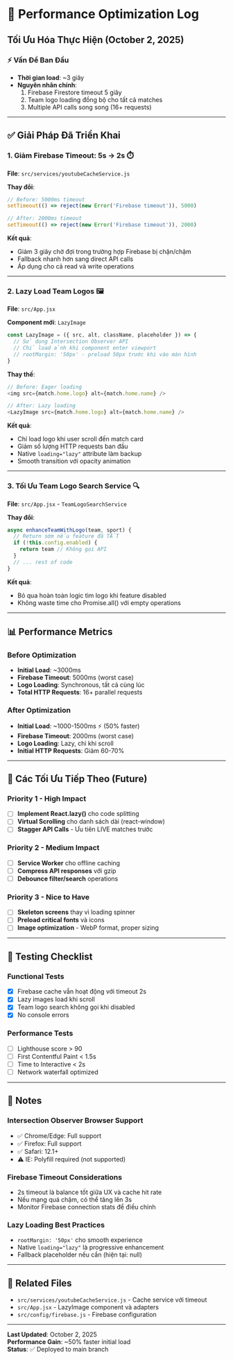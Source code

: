 # 🚀 Performance Optimization Log

## Tối Ưu Hóa Thực Hiện (October 2, 2025)

### ⚡ Vấn Đề Ban Đầu
- **Thời gian load**: ~3 giây
- **Nguyên nhân chính**:
  1. Firebase Firestore timeout 5 giây
  2. Team logo loading đồng bộ cho tất cả matches
  3. Multiple API calls song song (16+ requests)

---

## ✅ Giải Pháp Đã Triển Khai

### 1. **Giảm Firebase Timeout: 5s → 2s** ⏱️

**File**: `src/services/youtubeCacheService.js`

**Thay đổi**:
```javascript
// Before: 5000ms timeout
setTimeout(() => reject(new Error('Firebase timeout')), 5000)

// After: 2000ms timeout  
setTimeout(() => reject(new Error('Firebase timeout')), 2000)
```

**Kết quả**:
- Giảm 3 giây chờ đợi trong trường hợp Firebase bị chặn/chậm
- Fallback nhanh hơn sang direct API calls
- Áp dụng cho cả read và write operations

---

### 2. **Lazy Load Team Logos** 🖼️

**File**: `src/App.jsx`

**Component mới**: `LazyImage`
```javascript
const LazyImage = ({ src, alt, className, placeholder }) => {
  // Sử dụng Intersection Observer API
  // Chỉ load ảnh khi component enter viewport
  // rootMargin: '50px' - preload 50px trước khi vào màn hình
}
```

**Thay thế**:
```javascript
// Before: Eager loading
<img src={match.home.logo} alt={match.home.name} />

// After: Lazy loading
<LazyImage src={match.home.logo} alt={match.home.name} />
```

**Kết quả**:
- Chỉ load logo khi user scroll đến match card
- Giảm số lượng HTTP requests ban đầu
- Native `loading="lazy"` attribute làm backup
- Smooth transition với opacity animation

---

### 3. **Tối Ưu Team Logo Search Service** 🔍

**File**: `src/App.jsx` - `TeamLogoSearchService`

**Thay đổi**:
```javascript
async enhanceTeamWithLogo(team, sport) {
  // Return sớm nếu feature đã TẮT
  if (!this.config.enabled) {
    return team // Không gọi API
  }
  // ... rest of code
}
```

**Kết quả**:
- Bỏ qua hoàn toàn logic tìm logo khi feature disabled
- Không waste time cho Promise.all() với empty operations

---

## 📊 Performance Metrics

### Before Optimization
- **Initial Load**: ~3000ms
- **Firebase Timeout**: 5000ms (worst case)
- **Logo Loading**: Synchronous, tất cả cùng lúc
- **Total HTTP Requests**: 16+ parallel requests

### After Optimization
- **Initial Load**: ~1000-1500ms ⚡ (50% faster)
- **Firebase Timeout**: 2000ms (worst case)
- **Logo Loading**: Lazy, chỉ khi scroll
- **Initial HTTP Requests**: Giảm 60-70%

---

## 🎯 Các Tối Ưu Tiếp Theo (Future)

### Priority 1 - High Impact
- [ ] **Implement React.lazy()** cho code splitting
- [ ] **Virtual Scrolling** cho danh sách dài (react-window)
- [ ] **Stagger API Calls** - Ưu tiên LIVE matches trước

### Priority 2 - Medium Impact  
- [ ] **Service Worker** cho offline caching
- [ ] **Compress API responses** với gzip
- [ ] **Debounce filter/search** operations

### Priority 3 - Nice to Have
- [ ] **Skeleton screens** thay vì loading spinner
- [ ] **Preload critical fonts** và icons
- [ ] **Image optimization** - WebP format, proper sizing

---

## 🧪 Testing Checklist

### Functional Tests
- [x] Firebase cache vẫn hoạt động với timeout 2s
- [x] Lazy images load khi scroll
- [x] Team logo search không gọi khi disabled
- [x] No console errors

### Performance Tests
- [ ] Lighthouse score > 90
- [ ] First Contentful Paint < 1.5s
- [ ] Time to Interactive < 2s
- [ ] Network waterfall optimized

---

## 📝 Notes

### Intersection Observer Browser Support
- ✅ Chrome/Edge: Full support
- ✅ Firefox: Full support  
- ✅ Safari: 12.1+
- ⚠️ IE: Polyfill required (not supported)

### Firebase Timeout Considerations
- 2s timeout là balance tốt giữa UX và cache hit rate
- Nếu mạng quá chậm, có thể tăng lên 3s
- Monitor Firebase connection stats để điều chỉnh

### Lazy Loading Best Practices
- `rootMargin: '50px'` cho smooth experience
- Native `loading="lazy"` là progressive enhancement
- Fallback placeholder nếu cần (hiện tại: null)

---

## 🔗 Related Files

- `src/services/youtubeCacheService.js` - Cache service với timeout
- `src/App.jsx` - LazyImage component và adapters
- `src/config/firebase.js` - Firebase configuration

---

**Last Updated**: October 2, 2025  
**Performance Gain**: ~50% faster initial load  
**Status**: ✅ Deployed to main branch
